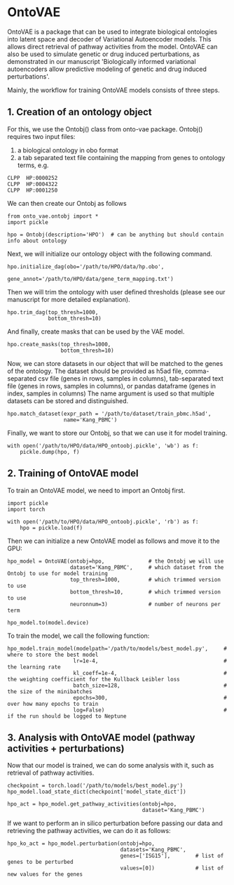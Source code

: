 # OntoVAE
OntoVAE is a package that can be used to integrate biological ontologies into latent space and decoder of Variational Autoencoder models. 
This allows direct retrieval of pathway activities from the model.
OntoVAE can also be used to simulate genetic or drug induced perturbations, as demonstrated in our manuscript 
'Biologically informed variational autoencoders allow predictive modeling of genetic and drug induced perturbations'.

Mainly, the workflow for training OntoVAE models consists of three steps.

## 1. Creation of an ontology object

For this, we use the Ontobj() class from onto-vae package. Ontobj() requires two input files:

1. a biological ontology in obo format
2. a tab separated text file containing the mapping from genes to ontology terms, e.g.
  ``` 
  CLPP	HP:0000252
  CLPP	HP:0004322  
  CLPP	HP:0001250
  ```
  
We can then create our Ontobj as follows
  ```
  from onto_vae.ontobj import *
  import pickle
  
  hpo = Ontobj(description='HPO')  # can be anything but should contain info about ontology
  ```
Next, we will initialize our ontology object with the following command. 
  
  ```
  hpo.initialize_dag(obo='/path/to/HPO/data/hp.obo',
                     gene_annot='/path/to/HPO/data/gene_term_mapping.txt')
  ```

Then we will trim the ontology with user defined thresholds (please see our manuscript for more detailed explanation).

  ```
  hpo.trim_dag(top_thresh=1000, 
               bottom_thresh=10)
  ```
And finally, create masks that can be used by the VAE model.
  ```
  hpo.create_masks(top_thresh=1000,
                   bottom_thresh=10)
  ```
  
Now, we can store datasets in our object that will be matched to the genes of the ontology. 
The dataset should be provided as h5ad file, 
comma-separated csv file (genes in rows, samples in columns),
tab-separated text file (genes in rows, samples in columns), or
pandas dataframe (genes in index, samples in columns)
The name argument is used so that multiple datasets can be stored and distinguished.
```
hpo.match_dataset(expr_path = '/path/to/dataset/train_pbmc.h5ad',
                  name='Kang_PBMC')
```
Finally, we want to store our Ontobj, so that we can use it for model training.

```
with open('/path/to/HPO/data/HPO_ontoobj.pickle', 'wb') as f:
    pickle.dump(hpo, f) 
```

## 2. Training of OntoVAE model

To train an OntoVAE model, we need to import an Ontobj first.

```
import pickle
import torch

with open('/path/to/HPO/data/HPO_ontoobj.pickle', 'rb') as f:
    hpo = pickle.load(f) 
```

Then we can initialize a new OntoVAE model as follows and move it to the GPU:
```
hpo_model = OntoVAE(ontobj=hpo,              # the Ontobj we will use
                    dataset='Kang_PBMC',     # which dataset from the Ontobj to use for model training
                    top_thresh=1000,         # which trimmed version to use
                    bottom_thresh=10,        # which trimmed version to use
                    neuronnum=3)             # number of neurons per term
                    
hpo_model.to(model.device)
```

To train the model, we call the following function:
```
hpo_model.train_model(modelpath='/path/to/models/best_model.py',     # where to store the best model
                     lr=1e-4,                                        # the learning rate
                     kl_coeff=1e-4,                                  # the weighting coefficient for the Kullback Leibler loss
                     batch_size=128,                                 # the size of the minibatches
                     epochs=300,                                     # over how many epochs to train
                     log=False)                                      # if the run should be logged to Neptune
```


## 3. Analysis with OntoVAE model (pathway activities + perturbations)

Now that our model is trained, we can do some analysis with it, such as retrieval of pathway activities.

```
checkpoint = torch.load('/path/to/models/best_model.py')
hpo_model.load_state_dict(checkpoint['model_state_dict'])

hpo_act = hpo_model.get_pathway_activities(ontobj=hpo,
                                           dataset='Kang_PBMC')
```

If we want to perform an in silico perturbation before passing our data and retrieving the pathway activities, we can do it as follows:

```
hpo_ko_act = hpo_model.perturbation(ontobj=hpo,
                                    datasets='Kang_PBMC',
                                    genes=['ISG15'],        # list of genes to be perturbed
                                    values=[0])             # list of new values for the genes
```
